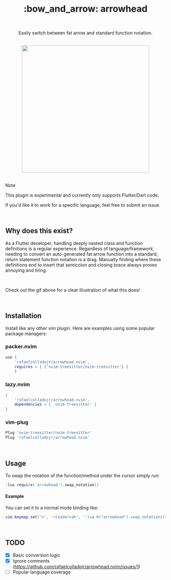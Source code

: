 <div align="center">
<h1>:bow_and_arrow: arrowhead</h1>

<BR>

Easily switch between fat arrow and standard function notation.

<BR>

<img width="400" src="https://github.com/rafaelcolladojr/arrowhead.nvim/assets/7101404/763ebb5b-888c-4285-ac20-96463fe30dcd"/>
</div>
    
<BR>

> [!NOTE]
> This plugin is experimental and currently only supports Flutter/Dart code.
> 
> If you'd like it to work for a specific language, feel free to submit an issue.

<BR>
    
## Why does this exist?

As a Flutter developer, handling deeply nested class and function definitions is a regular experience. Regardless of language/framework, needing to convert an auto-generated fat arrow function into a standard, return statement function notation is a drag.
Manually finding where these definitions end to insert that semicolon and closing brace always proves annoying and tiring.
    
<BR>

Check out the gif above for a clear illustration of what this does!

<BR>

## Installation

Install like any other vim plugin.
Here are examples using some popular package managers:

### packer.nvim

```lua
use {
    'rafaelcolladojr/arrowhead.nvim',
    requires = { {'nvim-treesitter/nvim-treesitter'} }
    }
```

### lazy.nvim

```lua
{
    'rafaelcolladojr/arrowhead.nvim',
    dependencies = { 'nvim-treesitter' }
}
```

### vim-plug

```lua
Plug 'nvim-treesitter/nvim-treesitter'
Plug 'rafaelcolladojr/arrowhead.nvim'
```

<BR>

## Usage

To swap the notation of the function/method under the cursor simply run:
```lua
:lua require('arrowhead').swap_notation()
```

#### Example

You can set it to a normal mode binding like:
```lua
vim.keymap.set('n', '<leader>ah', ':lua R("arrowhead").swap_notation()<CR>')
```

<BR>

## TODO

- [x] Basic conversion logic
- [x] Ignore comments (https://github.com/rafaelcolladojr/arrowhead.nvim/issues/1)
- [ ] Popular language coverage
